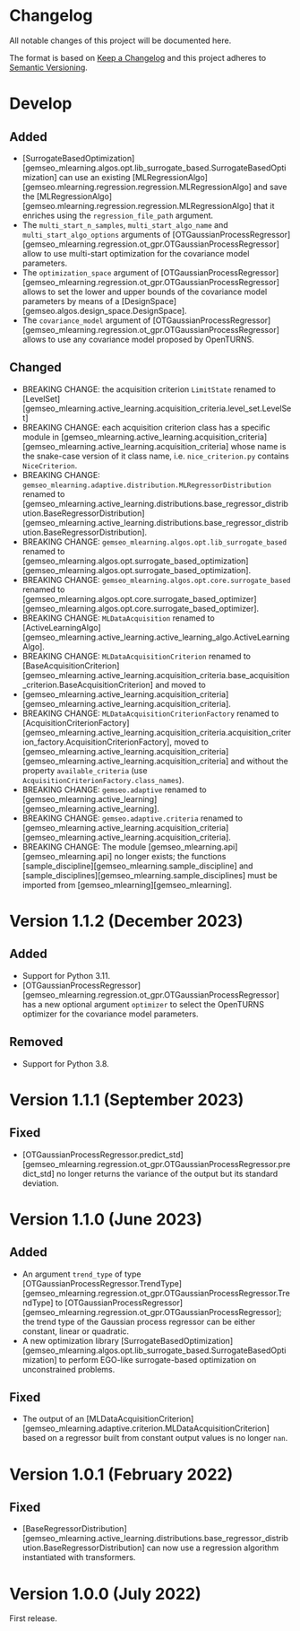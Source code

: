 <!--
Copyright 2021 IRT Saint Exupéry, https://www.irt-saintexupery.com

This work is licensed under the Creative Commons Attribution-ShareAlike 4.0
International License. To view a copy of this license, visit
http://creativecommons.org/licenses/by-sa/4.0/ or send a letter to Creative
Commons, PO Box 1866, Mountain View, CA 94042, USA.
-->

<!--
Changelog titles are:
- Added: for new features.
- Changed: for changes in existing functionality.
- Deprecated: for soon-to-be removed features.
- Removed: for now removed features.
- Fixed: for any bug fixes.
- Security: in case of vulnerabilities.
-->

# Changelog

All notable changes of this project will be documented here.

The format is based on
[Keep a Changelog](https://keepachangelog.com/en/1.0.0)
and this project adheres to
[Semantic Versioning](https://semver.org/spec/v2.0.0.html).

# Develop

## Added

- [SurrogateBasedOptimization][gemseo_mlearning.algos.opt.lib_surrogate_based.SurrogateBasedOptimization]
  can use an existing [MLRegressionAlgo][gemseo.mlearning.regression.regression.MLRegressionAlgo]
  and save the [MLRegressionAlgo][gemseo.mlearning.regression.regression.MLRegressionAlgo] that it enriches
  using the `regression_file_path` argument.
- The `multi_start_n_samples`, `multi_start_algo_name` and `multi_start_algo_options` arguments of
  [OTGaussianProcessRegressor][gemseo_mlearning.regression.ot_gpr.OTGaussianProcessRegressor]
  allow to use multi-start optimization for the covariance model parameters.
- The `optimization_space` argument of
  [OTGaussianProcessRegressor][gemseo_mlearning.regression.ot_gpr.OTGaussianProcessRegressor]
  allows to set the lower and upper bounds of the covariance model parameters
  by means of a [DesignSpace][gemseo.algos.design_space.DesignSpace].
- The `covariance_model` argument of
  [OTGaussianProcessRegressor][gemseo_mlearning.regression.ot_gpr.OTGaussianProcessRegressor]
  allows to use any covariance model proposed by OpenTURNS.

## Changed

- BREAKING CHANGE: the acquisition criterion `LimitState` renamed to
  [LevelSet][gemseo_mlearning.active_learning.acquisition_criteria.level_set.LevelSet]
- BREAKING CHANGE: each acquisition criterion class has a specific module
  in [gemseo_mlearning.active_learning.acquisition_criteria][gemseo_mlearning.active_learning.acquisition_criteria]
  whose name is the snake-case version of it class name, i.e. `nice_criterion.py` contains `NiceCriterion`.
- BREAKING CHANGE: `gemseo_mlearning.adaptive.distribution.MLRegressorDistribution` renamed to
  [gemseo_mlearning.active_learning.distributions.base_regressor_distribution.BaseRegressorDistribution][gemseo_mlearning.active_learning.distributions.base_regressor_distribution.BaseRegressorDistribution].
- BREAKING CHANGE: `gemseo_mlearning.algos.opt.lib_surrogate_based` renamed to
  [gemseo_mlearning.algos.opt.surrogate_based_optimization][gemseo_mlearning.algos.opt.surrogate_based_optimization].
- BREAKING CHANGE: `gemseo_mlearning.algos.opt.core.surrogate_based` renamed to
  [gemseo_mlearning.algos.opt.core.surrogate_based_optimizer][gemseo_mlearning.algos.opt.core.surrogate_based_optimizer].
- BREAKING CHANGE: `MLDataAcquisition` renamed to
  [ActiveLearningAlgo][gemseo_mlearning.active_learning.active_learning_algo.ActiveLearningAlgo].
- BREAKING CHANGE: `MLDataAcquisitionCriterion` renamed to
  [BaseAcquisitionCriterion][gemseo_mlearning.active_learning.acquisition_criteria.base_acquisition_criterion.BaseAcquisitionCriterion]
  and moved to
- [gemseo_mlearning.active_learning.acquisition_criteria][gemseo_mlearning.active_learning.acquisition_criteria].
- BREAKING CHANGE: `MLDataAcquisitionCriterionFactory` renamed to
  [AcquisitionCriterionFactory][gemseo_mlearning.active_learning.acquisition_criteria.acquisition_criterion_factory.AcquisitionCriterionFactory],
  moved to
  [gemseo_mlearning.active_learning.acquisition_criteria][gemseo_mlearning.active_learning.acquisition_criteria]
  and without the property `available_criteria` (use `AcquisitionCriterionFactory.class_names`).
- BREAKING CHANGE: `gemseo.adaptive` renamed to [gemseo_mlearning.active_learning][gemseo_mlearning.active_learning].
- BREAKING CHANGE: `gemseo.adaptive.criteria` renamed to
  [gemseo_mlearning.active_learning.acquisition_criteria][gemseo_mlearning.active_learning.acquisition_criteria].
- BREAKING CHANGE:
  The module [gemseo_mlearning.api][gemseo_mlearning.api] no longer exists;
  the functions
  [sample_discipline][gemseo_mlearning.sample_discipline]
  and [sample_disciplines][gemseo_mlearning.sample_disciplines]
  must be imported from [gemseo_mlearning][gemseo_mlearning].

# Version 1.1.2 (December 2023)

## Added

- Support for Python 3.11.
- [OTGaussianProcessRegressor][gemseo_mlearning.regression.ot_gpr.OTGaussianProcessRegressor]
  has a new optional argument `optimizer`
  to select the OpenTURNS optimizer for the covariance model parameters.

## Removed

- Support for Python 3.8.

# Version 1.1.1 (September 2023)

## Fixed

- [OTGaussianProcessRegressor.predict_std][gemseo_mlearning.regression.ot_gpr.OTGaussianProcessRegressor.predict_std]
  no longer returns the variance of the output but its standard deviation.

# Version 1.1.0 (June 2023)

## Added

- An argument `trend_type` of type
  [OTGaussianProcessRegressor.TrendType][gemseo_mlearning.regression.ot_gpr.OTGaussianProcessRegressor.TrendType]
  to [OTGaussianProcessRegressor][gemseo_mlearning.regression.ot_gpr.OTGaussianProcessRegressor];
  the trend type of the Gaussian process regressor can be either constant,
  linear or quadratic.
- A new optimization library
  [SurrogateBasedOptimization][gemseo_mlearning.algos.opt.lib_surrogate_based.SurrogateBasedOptimization]
  to perform EGO-like surrogate-based optimization on unconstrained problems.

## Fixed

- The output of an [MLDataAcquisitionCriterion][gemseo_mlearning.adaptive.criterion.MLDataAcquisitionCriterion]
  based on a regressor built from constant output values is no longer `nan`.

# Version 1.0.1 (February 2022)

## Fixed

- [BaseRegressorDistribution][gemseo_mlearning.active_learning.distributions.base_regressor_distribution.BaseRegressorDistribution]
  can now use a regression algorithm instantiated with transformers.

# Version 1.0.0 (July 2022)

First release.
